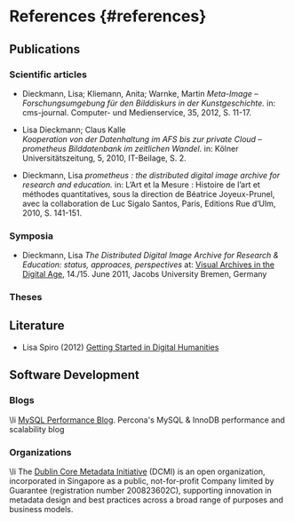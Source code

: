 
References    {#references}
==========

## Publications ##

### Scientific articles ###

  - Dieckmann, Lisa; Kliemann, Anita; Warnke, Martin _Meta-Image – Forschungsumgebung für den Bilddiskurs in der Kunstgeschichte._ in: cms-journal. Computer- und Medienservice, 35, 2012, S. 11-17.

  - Lisa Dieckmann; Claus Kalle    
_Kooperation von der Datenhaltung im AFS bis zur private Cloud – prometheus Bilddatenbank im zeitlichen Wandel._ in: Kölner Universitätszeitung, 5, 2010, IT-Beilage, S. 2.

  - Dieckmann, Lisa _prometheus : the distributed digital image archive for research and education._ in: L’Art et la Mesure : Histoire de l’art et méthodes quantitatives, sous la direction de Béatrice Joyeux-Prunel, avec la collaboration de Luc Sigalo Santos, Paris, Editions Rue d’Ulm, 2010, S. 141-151.

### Symposia ###

  - Dieckmann, Lisa _The Distributed Digital Image Archive for Research & Education: status, approaces, perspectives_ at: [Visual Archives in the Digital Age](https://www.jacobs-university.de/shss/visual-archives), 14./15. June 2011, Jacobs University Bremen, Germany

### Theses ###


## Literature ##

- Lisa Spiro (2012) [Getting Started in Digital Humanities](http://journalofdigitalhumanities.org/1-1/introduction/getting-started-in-digital-humanities-by-lisa-spiro)

## Software Development ##

### Blogs ###

  \li [MySQL Performance Blog](http://www.mysqlperformanceblog.com). Percona's MySQL & InnoDB performance and scalability blog

### Organizations ###

  \li The [Dublin Core Metadata Initiative](http://dublincore.org) (DCMI) is an open organization, incorporated in Singapore as a public, not-for-profit Company limited by Guarantee (registration number 200823602C), supporting innovation in metadata design and best practices across a broad range of purposes and business models.
